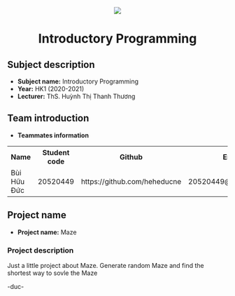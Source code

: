 <p align="center">
   <a href="https://www.uit.edu.vn/">
      <img src="https://i.imgur.com/WmMnSRt.png" border="none">
   </a>
</p>
<h1 align="center">
    Introductory Programming
</h1>

<h2>
   Subject description   
</h2>

- **Subject name:** Introductory Programming
- **Year:** HK1 (2020-2021)
- **Lecturer:** ThS. Huỳnh Thị Thanh Thương

<h2>
   Team introduction
</h2>

- **Teammates information** 

<table align="center">
      <tr>
       <th>Name</th>
       <th>Student code</th>
       <th>Github</th>
       <th>Email</th>
      </tr>
      <tr>
       <td>Bùi Hữu Đức</td>
       <td>20520449</td>
       <td> https://github.com/heheducne</td>
       <td>20520449@gm.uit.edu.vn</td>  
      </tr>
</table>


<h2>
  Project name 
</h2>

- **Project name:** Maze

<h3>
  Project description
</h3>

Just a little project about Maze.
Generate random Maze and find the shortest way to sovle the Maze

-duc-
